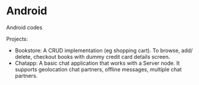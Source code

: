 # Android
Android codes 

Projects:  
- Bookstore: A CRUD implementation (eg shopping cart). To browse, add/ delete, checkout books with dummy credit card details screen.  
- Chatapp: A basic chat application that works with a Server node. It supports geolocation chat partners, offline messages, multiple chat partners.
